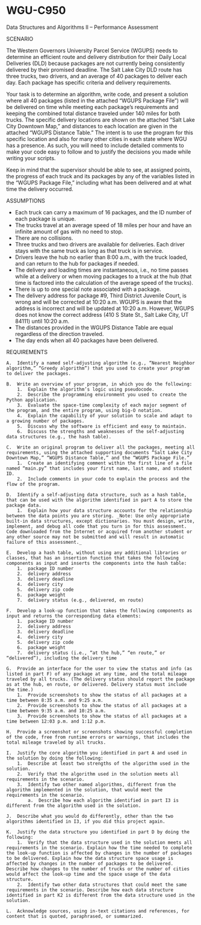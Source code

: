 # WGU-C950

Data Structures and Algorithms II – Performance Assessment

SCENARIO

The Western Governors University Parcel Service (WGUPS) needs to determine an efficient route and delivery distribution for their Daily Local Deliveries (DLD) because packages are not currently being consistently delivered by their promised deadline. The Salt Lake City DLD route has three trucks, two drivers, and an average of 40 packages to deliver each day. Each package has specific criteria and delivery requirements.

Your task is to determine an algorithm, write code, and present a solution where all 40 packages (listed in the attached “WGUPS Package File”) will be delivered on time while meeting each package’s requirements and keeping the combined total distance traveled under 140 miles for both trucks. The specific delivery locations are shown on the attached “Salt Lake City Downtown Map,” and distances to each location are given in the attached “WGUPS Distance Table.” The intent is to use the program for this specific location and also for many other cities in each state where WGU has a presence. As such, you will need to include detailed comments to make your code easy to follow and to justify the decisions you made while writing your scripts.

Keep in mind that the supervisor should be able to see, at assigned points, the progress of each truck and its packages by any of the variables listed in the “WGUPS Package File,” including what has been delivered and at what time the delivery occurred.

ASSUMPTIONS
*  Each truck can carry a maximum of 16 packages, and the ID number of each package is unique.
*  The trucks travel at an average speed of 18 miles per hour and have an infinite amount of gas with no need to stop.
*  There are no collisions.
*  Three trucks and two drivers are available for deliveries. Each driver stays with the same truck as long as that truck is in service.
*  Drivers leave the hub no earlier than 8:00 a.m., with the truck loaded, and can return to the hub for packages if needed. 
*  The delivery and loading times are instantaneous, i.e., no time passes while at a delivery or when moving packages to a truck at the hub (that time is factored into the calculation of the average speed of the trucks).
*  There is up to one special note associated with a package.
*  The delivery address for package #9, Third District Juvenile Court, is wrong and will be corrected at 10:20 a.m. WGUPS is aware that the address is incorrect and will be updated at 10:20 a.m. However, WGUPS does not know the correct address (410 S State St., Salt Lake City, UT 84111) until 10:20 a.m.
*  The distances provided in the WGUPS Distance Table are equal regardless of the direction traveled.
*  The day ends when all 40 packages have been delivered.

REQUIREMENTS

    A.  Identify a named self-adjusting algorithm (e.g., “Nearest Neighbor algorithm,” “Greedy algorithm”) that you used to create your program to deliver the packages.
    
    B.  Write an overview of your program, in which you do the following:
        1.  Explain the algorithm’s logic using pseudocode.
        2.  Describe the programming environment you used to create the Python application.
        3.  Evaluate the space-time complexity of each major segment of the program, and the entire program, using big-O notation.
        4.  Explain the capability of your solution to scale and adapt to a growing number of packages.
        5.  Discuss why the software is efficient and easy to maintain.
        6.  Discuss the strengths and weaknesses of the self-adjusting data structures (e.g., the hash table).
        
    C.  Write an original program to deliver all the packages, meeting all requirements, using the attached supporting documents “Salt Lake City Downtown Map,” “WGUPS Distance Table,” and the “WGUPS Package File.”
        1.  Create an identifying comment within the first line of a file named “main.py” that includes your first name, last name, and student ID.
        2.  Include comments in your code to explain the process and the flow of the program.
        
    D.  Identify a self-adjusting data structure, such as a hash table, that can be used with the algorithm identified in part A to store the package data.
        1.  Explain how your data structure accounts for the relationship between the data points you are storing. _Note: Use only appropriate built-in data structures, except dictionaries. You must design, write, implement, and debug all code that you turn in for this assessment. Code downloaded from the Internet or acquired from another student or any other source may not be submitted and will result in automatic failure of this assessment._
        
    E.  Develop a hash table, without using any additional libraries or classes, that has an insertion function that takes the following components as input and inserts the components into the hash table:
        1.  package ID number
        2.  delivery address
        3.  delivery deadline
        4.  delivery city
        5.  delivery zip code
        6.  package weight
        7.  delivery status (e.g., delivered, en route)
        
    F.  Develop a look-up function that takes the following components as input and returns the corresponding data elements:
        1.  package ID number
        2.  delivery address
        3.  delivery deadline
        4.  delivery city
        5.  delivery zip code
        6.  package weight
        7.  delivery status (i.e., “at the hub,” “en route,” or “delivered”), including the delivery time
        
    G.  Provide an interface for the user to view the status and info (as listed in part F) of any package at any time, and the total mileage traveled by all trucks. (The delivery status should report the package as at the hub, en route, or delivered. Delivery status must include the time.)
        1.  Provide screenshots to show the status of all packages at a time between 8:35 a.m. and 9:25 a.m.
        2.  Provide screenshots to show the status of all packages at a time between 9:35 a.m. and 10:25 a.m.
        3.  Provide screenshots to show the status of all packages at a time between 12:03 p.m. and 1:12 p.m.
        
    H.  Provide a screenshot or screenshots showing successful completion of the code, free from runtime errors or warnings, that includes the total mileage traveled by all trucks.
    
    I.  Justify the core algorithm you identified in part A and used in the solution by doing the following:
        1.  Describe at least two strengths of the algorithm used in the solution.
        2.  Verify that the algorithm used in the solution meets all requirements in the scenario.
        3.  Identify two other named algorithms, different from the algorithm implemented in the solution, that would meet the requirements in the scenario.
            a.  Describe how each algorithm identified in part I3 is different from the algorithm used in the solution.
            
    J.  Describe what you would do differently, other than the two algorithms identified in I3, if you did this project again.
    
    K.  Justify the data structure you identified in part D by doing the following:
        1.  Verify that the data structure used in the solution meets all requirements in the scenario. Explain how the time needed to complete the look-up function is affected by changes in the number of packages to be delivered. Explain how the data structure space usage is affected by changes in the number of packages to be delivered. Describe how changes to the number of trucks or the number of cities would affect the look-up time and the space usage of the data structure.
        2.  Identify two other data structures that could meet the same requirements in the scenario. Describe how each data structure identified in part K2 is different from the data structure used in the solution.

    L.  Acknowledge sources, using in-text citations and references, for content that is quoted, paraphrased, or summarized.
